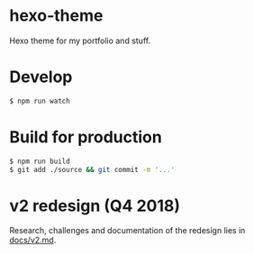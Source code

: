 # hexo-theme

Hexo theme for my portfolio and stuff.

# Develop

```bash
$ npm run watch
```

# Build for production

```bash
$ npm run build
$ git add ./source && git commit -m '...'
```

# v2 redesign (Q4 2018)

Research, challenges and documentation of the redesign lies in [docs/v2.md](docs/v2.md).
